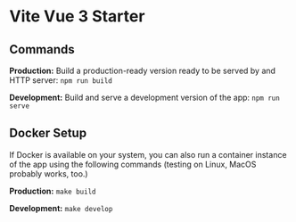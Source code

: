 # Vite Vue 3 Starter

## Commands

**Production:**
Build a production-ready version ready to be served by and HTTP server:
`npm run build`

**Development:**
Build and serve a development version of the app:
`npm run serve`

## Docker Setup
If Docker is available on your system, you can also run a container instance of the app using the following commands (testing on Linux, MacOS probably works, too.)

**Production:**
`make build`

**Development:**
`make develop`
